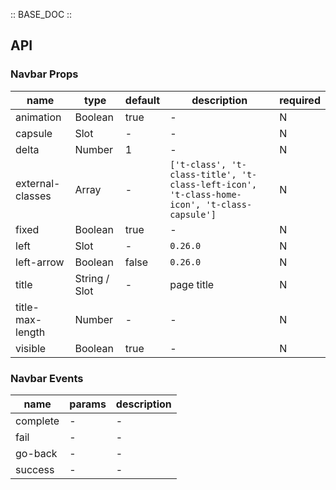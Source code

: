 :: BASE_DOC ::

## API
### Navbar Props

name | type | default | description | required
-- | -- | -- | -- | --
animation | Boolean | true | \- | N
capsule | Slot | - | \- | N
delta | Number | 1 | \- | N
external-classes | Array | - | `['t-class', 't-class-title', 't-class-left-icon', 't-class-home-icon', 't-class-capsule']` | N
fixed | Boolean | true | \- | N
left | Slot | - | `0.26.0` | N
left-arrow | Boolean | false | `0.26.0` | N
title | String / Slot | - | page title | N
title-max-length | Number | - | \- | N
visible | Boolean | true | \- | N

### Navbar Events

name | params | description
-- | -- | --
complete | \- | \-
fail | \- | \-
go-back | \- | \-
success | \- | \-
